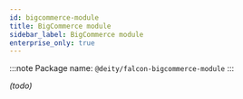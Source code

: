 ```yaml
---
id: bigcommerce-module
title: BigCommerce module
sidebar_label: BigCommerce module
enterprise_only: true
---
```

 
:::note Package name: `@deity/falcon-bigcommerce-module`
:::

_(todo)_